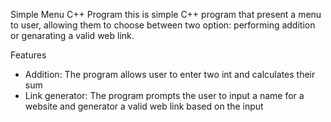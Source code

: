 Simple Menu C++ Program
this is simple C++ program that present a menu to user, allowing them to choose between two option: performing addition or genarating a valid web link.


Features
+ Addition: The program allows user to enter two int and calculates their sum
+ Link generator: The program prompts the user to input a name for a website and generator a valid web link based on the input
